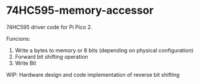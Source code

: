 # 74HC595-memory-accessor

74HC595 driver code for Pi Pico 2.

Funcions:
1) Write a bytes to memory or 8 bits (depending on physical configuration)
2) Forward bit shifting operation
3) Write Bit

WIP:
Hardware design and code implementation of reverse bit shifting 
